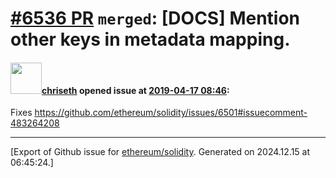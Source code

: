 # [\#6536 PR](https://github.com/ethereum/solidity/pull/6536) `merged`: [DOCS] Mention other keys in metadata mapping.

#### <img src="https://avatars.githubusercontent.com/u/9073706?v=4" width="50">[chriseth](https://github.com/chriseth) opened issue at [2019-04-17 08:46](https://github.com/ethereum/solidity/pull/6536):

Fixes https://github.com/ethereum/solidity/issues/6501#issuecomment-483264208




-------------------------------------------------------------------------------



[Export of Github issue for [ethereum/solidity](https://github.com/ethereum/solidity). Generated on 2024.12.15 at 06:45:24.]

